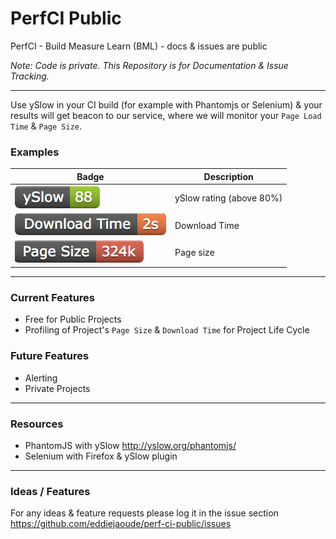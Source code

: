 # PerfCI Public

PerfCI - Build Measure Learn (BML) - docs &amp; issues are public

*Note: Code is private. This Repository is for Documentation & Issue Tracking.*

---

Use ySlow in your CI build (for example with Phantomjs or Selenium) & your results will get beacon to our service, where we will monitor your `Page Load Time` & `Page Size`.

### Examples

| Badge | Description |
| ----- | ----------- |
| ![ySlow](docs/images/yslow-green.png "ySlow") | ySlow rating (above 80%) |
| ![download time](docs/images/downloadtime-orange.png "Download Time") | Download Time |
| ![page size](docs/images/pagesize-red.png "Page Size") | Page size |

---

### Current Features

* Free for Public Projects
* Profiling of Project's `Page Size` & `Download Time` for Project Life Cycle


### Future Features

* Alerting
* Private Projects

---

### Resources

* PhantomJS with ySlow http://yslow.org/phantomjs/
* Selenium with Firefox & ySlow plugin

---

### Ideas / Features

For any ideas & feature requests please log it in the issue section https://github.com/eddiejaoude/perf-ci-public/issues 
